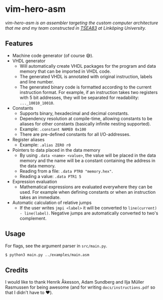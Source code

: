 # vim-hero-asm

*vim-hero-asm is an assembler targeting the custom computer architecture that me and my team constructed in [TSEA83](https://www.isy.liu.se/edu/kurs/TSEA83/) at Linköping University.*

## Features

- Machine code generator (of course 😅). 
- VHDL generator
    - Will automatically create VHDL packages for the program and data memory that can be imported in VHDL code. 
    - The generated VHDL is annotated with original instruction, labels and line number.
    - The generated binary code is formatted according to the current instruction format. For example, if an instruction takes two registers with 5 bit addresses, they will be separated for readability: `..._10010_10010`.
- Constants
    - Supports binary, hexadecimal and decimal constants. 
    - Dependency resolution at compile-time, allowing constants to be aliases for other constants (basically infinite nesting supported).  
    - Example: `.constant NAME0 0x100`
    - There are pre-defined constants for all I/O-addresses. 
- Register aliases
    - Example: `.alias ZERO r0`
- Pointers to data placed in the data memory
    - By using `.data <name> <value>`, the value will be placed in the data memory and the name will be a constant containing the address in the data memory. 
    - Reading from a file: `.data PTR0 "memory.hex"`.
    - Reading a value: `.data PTR1 5`
- Expression evaluation
    - Mathematical expressions are evaluated everywhere they can be used. For example when defining constants or when an instruction takes an immediate.
- Automatic calculation of relative jumps
    - If the user writes `jmpi <label>` it will be converted to `line(current) - line(label)`. Negative jumps are automatically converted to two's complement.

## Usage

For flags, see the argument parser in `src/main.py`. 

```bash
$ python3 main.py ../examples/main.asm
```

## Credits

I would like to thank Henrik Åkesson, Adam Sundberg and Ilja Müller Rasmussen for being awesome (and for writing `docs/instructions.pdf` so that I didn't have to ❤️). 